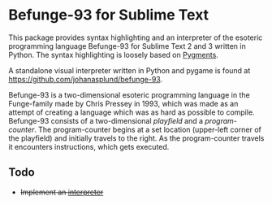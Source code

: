 Befunge-93 for Sublime Text
===============

This package provides syntax highlighting and an interpreter of the esoteric programming language Befunge-93 for Sublime Text 2 and 3 written in Python. The syntax highlighting is loosely based on [Pygments](http://pygments.org/).

A standalone visual interpreter written in Python and pygame is found at https://github.com/johanasplund/befunge-93.

Befunge-93 is a two-dimensional esoteric programming language in the Funge-family made by Chris Pressey in 1993, which was made as an attempt of creating a language which was as hard as possible to compile. Befunge-93 consists of a two-dimensional *playfield* and a *program-counter*. The program-counter begins at a set location (upper-left corner of the playfield) and initially travels to the right. As the program-counter travels it encounters instructions, which gets executed.

## Todo
- ~~Implement an [interpreter](https://github.com/johanasplund/befunge-93)~~
